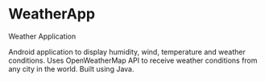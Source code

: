 # WeatherApp

Weather Application

Android application to display humidity, wind, temperature and weather conditions. Uses OpenWeatherMap API to receive weather conditions from any city in the world. Built using Java.
